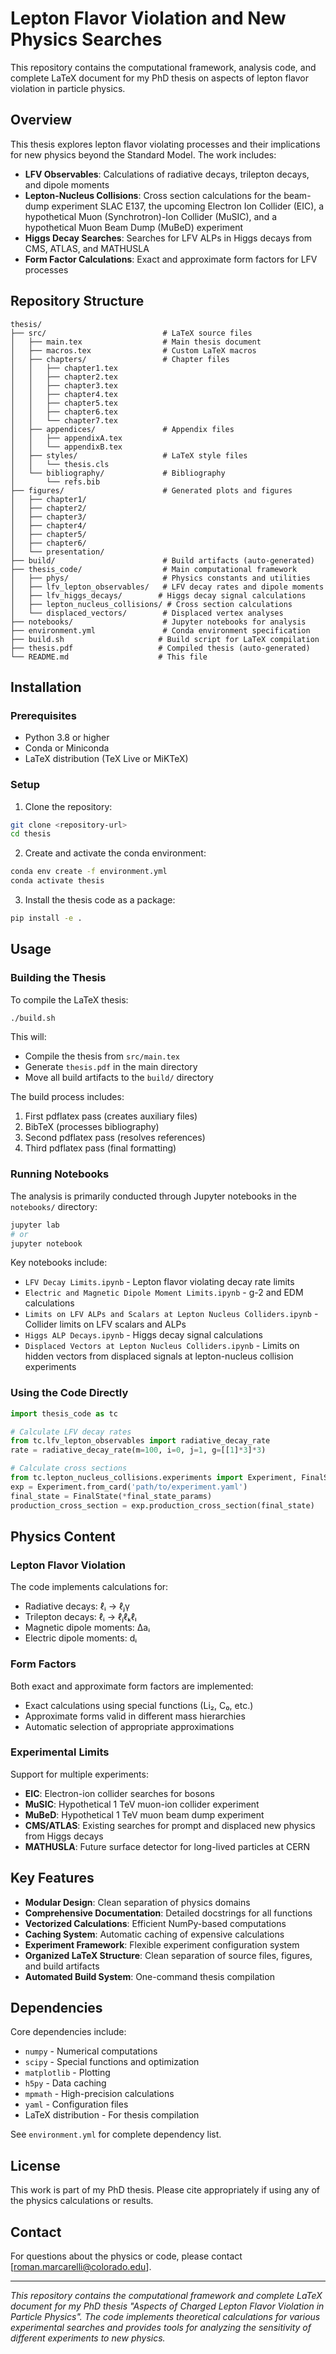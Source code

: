 # Lepton Flavor Violation and New Physics Searches

This repository contains the computational framework, analysis code, and complete LaTeX document for my PhD thesis on aspects of lepton flavor violation in particle physics.

## Overview

This thesis explores lepton flavor violating processes and their implications for new physics beyond the Standard Model. The work includes:

- **LFV Observables**: Calculations of radiative decays, trilepton decays, and dipole moments
- **Lepton-Nucleus Collisions**: Cross section calculations for the beam-dump experiment SLAC E137, the upcoming Electron Ion Collider (EIC), a hypothetical Muon (Synchrotron)-Ion Collider (MuSIC), and a hypothetical Muon Beam Dump (MuBeD) experiment
- **Higgs Decay Searches**: Searches for LFV ALPs in Higgs decays from CMS, ATLAS, and MATHUSLA
- **Form Factor Calculations**: Exact and approximate form factors for LFV processes

## Repository Structure

```
thesis/
├── src/                          # LaTeX source files
│   ├── main.tex                  # Main thesis document
│   ├── macros.tex                # Custom LaTeX macros
│   ├── chapters/                 # Chapter files
│   │   ├── chapter1.tex
│   │   ├── chapter2.tex
│   │   ├── chapter3.tex
│   │   ├── chapter4.tex
│   │   ├── chapter5.tex
│   │   ├── chapter6.tex
│   │   └── chapter7.tex
│   ├── appendices/               # Appendix files
│   │   ├── appendixA.tex
│   │   └── appendixB.tex
│   ├── styles/                   # LaTeX style files
│   │   └── thesis.cls
│   └── bibliography/             # Bibliography
│       └── refs.bib
├── figures/                      # Generated plots and figures
│   ├── chapter1/
│   ├── chapter2/
│   ├── chapter3/
│   ├── chapter4/
│   ├── chapter5/
│   ├── chapter6/
│   └── presentation/
├── build/                        # Build artifacts (auto-generated)
├── thesis_code/                  # Main computational framework
│   ├── phys/                     # Physics constants and utilities
│   ├── lfv_lepton_observables/   # LFV decay rates and dipole moments
│   ├── lfv_higgs_decays/        # Higgs decay signal calculations
│   ├── lepton_nucleus_collisions/ # Cross section calculations
│   └── displaced_vectors/        # Displaced vertex analyses
├── notebooks/                    # Jupyter notebooks for analysis
├── environment.yml               # Conda environment specification
├── build.sh                     # Build script for LaTeX compilation
├── thesis.pdf                   # Compiled thesis (auto-generated)
└── README.md                    # This file
```

## Installation

### Prerequisites

- Python 3.8 or higher
- Conda or Miniconda
- LaTeX distribution (TeX Live or MiKTeX)

### Setup

1. Clone the repository:
```bash
git clone <repository-url>
cd thesis
```

2. Create and activate the conda environment:
```bash
conda env create -f environment.yml
conda activate thesis
```

3. Install the thesis code as a package:
```bash
pip install -e .
```

## Usage

### Building the Thesis

To compile the LaTeX thesis:

```bash
./build.sh
```

This will:
- Compile the thesis from `src/main.tex`
- Generate `thesis.pdf` in the main directory
- Move all build artifacts to the `build/` directory

The build process includes:
1. First pdflatex pass (creates auxiliary files)
2. BibTeX (processes bibliography)
3. Second pdflatex pass (resolves references)
4. Third pdflatex pass (final formatting)

### Running Notebooks

The analysis is primarily conducted through Jupyter notebooks in the `notebooks/` directory:

```bash
jupyter lab
# or
jupyter notebook
```

Key notebooks include:
- `LFV Decay Limits.ipynb` - Lepton flavor violating decay rate limits
- `Electric and Magnetic Dipole Moment Limits.ipynb` - g-2 and EDM calculations
- `Limits on LFV ALPs and Scalars at Lepton Nucleus Colliders.ipynb` - Collider limits on LFV scalars and ALPs
- `Higgs ALP Decays.ipynb` - Higgs decay signal calculations
- `Displaced Vectors at Lepton Nucleus Colliders.ipynb` - Limits on hidden vectors from displaced signals at lepton-nucleus collision experiments

### Using the Code Directly

```python
import thesis_code as tc

# Calculate LFV decay rates
from tc.lfv_lepton_observables import radiative_decay_rate
rate = radiative_decay_rate(m=100, i=0, j=1, g=[[1]*3]*3)

# Calculate cross sections
from tc.lepton_nucleus_collisions.experiments import Experiment, FinalState
exp = Experiment.from_card('path/to/experiment.yaml')
final_state = FinalState(*final_state_params)
production_cross_section = exp.production_cross_section(final_state)
```

## Physics Content

### Lepton Flavor Violation

The code implements calculations for:
- Radiative decays: ℓᵢ → ℓⱼγ
- Trilepton decays: ℓᵢ → ℓⱼℓₖℓₗ
- Magnetic dipole moments: Δaᵢ
- Electric dipole moments: dᵢ

### Form Factors

Both exact and approximate form factors are implemented:
- Exact calculations using special functions (Li₂, C₀, etc.)
- Approximate forms valid in different mass hierarchies
- Automatic selection of appropriate approximations

### Experimental Limits

Support for multiple experiments:
- **EIC**: Electron-ion collider searches for bosons 
- **MuSIC**: Hypothetical 1 TeV muon-ion collider experiment
- **MuBeD**: Hypothetical 1 TeV muon beam dump experiment
- **CMS/ATLAS**: Existing searches for prompt and displaced new physics from Higgs decays
- **MATHUSLA**: Future surface detector for long-lived particles at CERN

## Key Features

- **Modular Design**: Clean separation of physics domains
- **Comprehensive Documentation**: Detailed docstrings for all functions
- **Vectorized Calculations**: Efficient NumPy-based computations
- **Caching System**: Automatic caching of expensive calculations
- **Experiment Framework**: Flexible experiment configuration system
- **Organized LaTeX Structure**: Clean separation of source files, figures, and build artifacts
- **Automated Build System**: One-command thesis compilation

## Dependencies

Core dependencies include:
- `numpy` - Numerical computations
- `scipy` - Special functions and optimization
- `matplotlib` - Plotting
- `h5py` - Data caching
- `mpmath` - High-precision calculations
- `yaml` - Configuration files
- LaTeX distribution - For thesis compilation

See `environment.yml` for complete dependency list.

## License

This work is part of my PhD thesis. Please cite appropriately if using any of the physics calculations or results.

## Contact

For questions about the physics or code, please contact [roman.marcarelli@colorado.edu].

---

*This repository contains the computational framework and complete LaTeX document for my PhD thesis "Aspects of Charged Lepton Flavor Violation in Particle Physics". The code implements theoretical calculations for various experimental searches and provides tools for analyzing the sensitivity of different experiments to new physics.*

